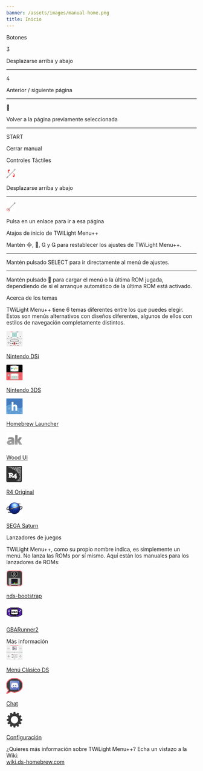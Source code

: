 ```yaml
---
banner: /assets/images/manual-home.png
title: Inicio
---
```


<div id="button-controls" class="section-title">Botones</div>
<div class="section-body">
    <div class="button-action-group">
        <p class="button-action button">&#xE07D;</p>
        <p class="button-action-text">Desplazarse arriba y abajo</p>
    </div>
    <hr>
    <div class="button-action-group">
        <p class="button-action button">&#xE07E;</p>
        <p class="button-action-text">Anterior / siguiente página</p>
    </div>
    <hr>
    <div class="button-action-group">
        <p class="button-action button">&#xE001;</p>
        <p class="button-action-text">Volver a la página previamente seleccionada</p>
    </div>
    <hr>
    <div class="button-action-group">
        <p class="button-action">START</p>
        <p class="button-action-text">Cerrar manual</p>
    </div>
</div>

<div id="touch-controls" class="section-title">Controles Táctiles</div>
<div class="section-body">
    <div class="button-action-group">
        <p class="button-action"><img src="/assets/images/up-down.png" alt="Desplazarse arriba/abajo en la pantalla táctil"></p>
        <p class="button-action-text">Desplazarse arriba y abajo</p>
    </div>
    <hr>
    <div class="button-action-group">
        <p class="button-action"><img src="/assets/images/tap.png" alt="Toca la pantalla táctil"></p>
        <p class="button-action-text">Pulsa en un enlace para ir a esa página</p>
    </div>
</div>

<div id="twilight-menu-boot-shortcuts" class="section-title">Atajos de inicio de TWILight Menu++</div>
<div class="section-body">
    <p>
        Mantén &#xE000;, &#xE001;, &#xE002; y &#xE003; para restablecer los ajustes de TWiLight Menu++.
    </p>
    <hr>
    <p>
        Mantén pulsado SELECT para ir directamente al menú de ajustes.
    </p>
    <hr>
    <p>
        Mantén pulsado &#xE001; para cargar el menú o la última ROM jugada, dependiendo de si el arranque automático de la última ROM está activado.
    </p>
</div>

<div id="theme-information" class="section-title">Acerca de los temas</div>
<div class="section-body">
    <p class="mb-2">TWiLight Menu++ tiene 6 temas diferentes entre los que puedes elegir. Estos son menús alternativos con diseños diferentes, algunos de ellos con estilos de navegación completamente distintos.</p>
    <div class="grid-container-3">
        <div class="grid-item">
            <img src="/assets/images/dsi-icon.png">
            <p>
                <a href="theme1-dsi">Nintendo DSi</a>
            </p>
        </div>
        <div class="grid-item">
            <img src="/assets/images/3ds-icon.png">
            <p>
                <a href="theme2-3ds">Nintendo 3DS</a>
            </p>
        </div>
        <div class="grid-item">
            <img src="/assets/images/hbl-icon.png">
            <p>
                <a href="theme6-hbl">Homebrew Launcher</a>
            </p>
        </div>
        <div class="grid-item">
            <img src="/assets/images/ak-icon.png">
            <p>
                <a href="theme4-acekard">Wood UI</a>
            </p>
        </div>
        <div class="grid-item">
            <img src="/assets/images/r4-icon.png">
            <p>
                <a href="theme3-r4">R4 Original</a>
            </p>
        </div>
        <div class="grid-item">
            <img src="/assets/images/saturn-logo.png">
            <p>
                <a href="theme5-saturn">SEGA Saturn</a>
            </p>
        </div>
    </div>
</div>

<div id="game-loaders" class="section-title">Lanzadores de juegos</div>
<div class="section-body">
    <p class="mb-2">TWiLight Menu++, como su propio nombre indica, es simplemente un menú. No lanza las ROMs por sí mismo. Aquí están los manuales para los lanzadores de ROMs:</p>
    <div class="grid-container-2">
        <div class="grid-item">
            <img src="/assets/images/ndsb-icon.png">
            <p>
                <a href="nds-bootstrap">nds-bootstrap</a>
            </p>
        </div>
        <div class="grid-item">
            <img src="/assets/images/gba-icon.png">
            <p>
                <a href="gbarunner2">GBARunner2</a>
            </p>
        </div>
    </div>
</div>

<div id="other-information" class="section-title">Más información</div>
<div class="section-body">
    <div class="grid-container-3 mb-2">
        <div class="grid-item">
            <img src="/assets/images/ds-icon.png">
            <p>
                <a href="ds-classic-menu">Menú Clásico DS</a>
            </p>
        </div>
        <div class="grid-item">
            <img src="/assets/images/chat-icon.png">
            <p>
                <a href="chat">Chat</a>
            </p>
        </div>
        <div class="grid-item">
            <img src="/assets/images/settings-icon.png">
            <p>
                <a href="settings">Configuración</a>
            </p>
        </div>
    </div>
    <p>
        ¿Quieres más información sobre TWiLight Menu++? Echa un vistazo a la Wiki:<br><a href="https://wiki.ds-homebrew.com">wiki.ds-homebrew.com</a>
    </p>
</div>
